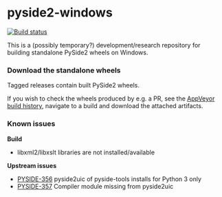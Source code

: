 # pyside2-windows

[![Build status](https://ci.appveyor.com/api/projects/status/fhgrc83ql9w09kei/branch/master?svg=true)](https://ci.appveyor.com/project/fredrikaverpil/pyside2-windows/branch/master)

This is a (possibly temporary?) development/research repository for building standalone PySide2 wheels on Windows.


### Download the standalone wheels

Tagged releases contain built PySide2 wheels.

If you wish to check the wheels produced by e.g. a PR, see the [AppVeyor build history](https://ci.appveyor.com/project/fredrikaverpil/pyside2-windows/history), navigate to a build and download the attached artifacts.


### Known issues

**Build**
- libxml2/libxslt libraries are not installed/available

**Upstream issues**
- [PYSIDE-356](https://bugreports.qt.io/browse/PYSIDE-356) pyside2uic of pyside-tools installs for Python 3 only
- [PYSIDE-357](https://bugreports.qt.io/browse/PYSIDE-357) Compiler module missing from pyside2uic

